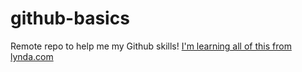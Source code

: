 # github-basics
Remote repo to help me   my  Github skills!
[I'm learning all of this from lynda.com](http://lynda.com)
